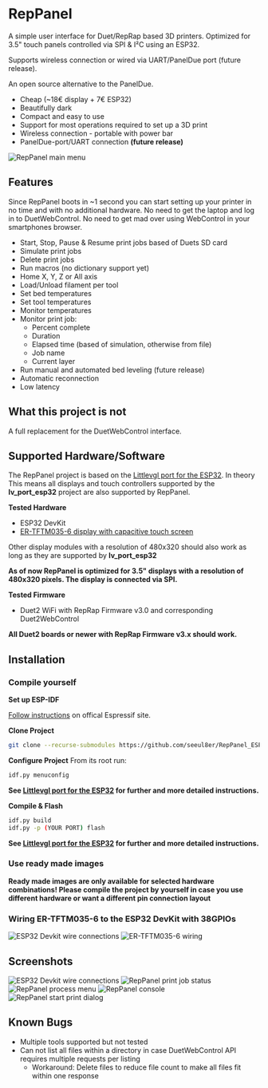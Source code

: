 # RepPanel

A simple user interface for Duet/RepRap based 3D printers. Optimized for 3.5" touch
panels controlled via SPI & I²C using an ESP32.

Supports wireless connection or wired via UART/PanelDue port (future release).

An open source alternative to the PanelDue.
  - Cheap (~18€ display + 7€ ESP32)
  - Beautifully dark
  - Compact and easy to use
  - Support for most operations required to set up a 3D print
  - Wireless connection - portable with power bar
  - PanelDue-port/UART connection **(future release)**

![RepPanel main menu](wiki/RepPanel_Main.png)

## Features
Since RepPanel boots in ~1 second you can start setting up your printer in no time and with no additional hardware.
No need to get the laptop and log in to DuetWebControl. No need to get mad over using WebControl in your smartphones
browser.

 - Start, Stop, Pause & Resume print jobs based of Duets SD card
 - Simulate print jobs
 - Delete print jobs
 - Run macros (no dictionary support yet)
 - Home X, Y, Z or All axis
 - Load/Unload filament per tool
 - Set bed temperatures
 - Set tool temperatures
 - Monitor temperatures
 - Monitor print job:
   - Percent complete
   - Duration
   - Elapsed time (based of simulation, otherwise from file)
   - Job name
   - Current layer
 - Run manual and automated bed leveling (future release)
 - Automatic reconnection
 - Low latency


## What this project is not
A full replacement for the DuetWebControl interface.

## Supported Hardware/Software
The RepPanel project is based on the [Littlevgl port for the ESP32](https://github.com/littlevgl/lv_port_esp32).
In theory This means all displays and touch controllers supported by the **lv_port_esp32** project are also supported
by RepPanel.

**Tested Hardware**
  - ESP32 DevKit
  - [ER-TFTM035-6 display with capacitive touch screen](https://www.buydisplay.com/lcd-3-5-inch-320x480-tft-display-module-optl-touch-screen-w-breakout-board)

Other display modules with a resolution of 480x320 should also work as long as they are supported by **lv_port_esp32**

**As of now RepPanel is optimized for 3.5" displays with a resolution of 480x320 pixels. The display is connected via SPI.**

**Tested Firmware**
  - Duet2 WiFi with RepRap Firmware v3.0 and corresponding Duet2WebControl

**All Duet2 boards or newer with RepRap Firmware v3.x should work.**

## Installation

### Compile yourself
**Set up ESP-IDF**

[Follow instructions](https://docs.espressif.com/projects/esp-idf/en/v4.0/get-started/index.html#step-1-install-prerequisites) on offical Espressif site.

**Clone Project**

```bash
git clone --recurse-submodules https://github.com/seeul8er/RepPanel_ESP32
```

**Configure Project**
From its root run:
```bash
idf.py menuconfig
```
**See [Littlevgl port for the ESP32](https://github.com/littlevgl/lv_port_esp32) for further and more detailed instructions.**

**Compile & Flash**
```bash
idf.py build
idf.py -p (YOUR PORT) flash
```
**See [Littlevgl port for the ESP32](https://github.com/littlevgl/lv_port_esp32) for further and more detailed instructions.**

### Use ready made images
**Ready made images are only available for selected hardware combinations! Please compile the project by yourself in
case you use different hardware or want a different pin connection layout**

### Wiring ER-TFTM035-6 to the ESP32 DevKit with 38GPIOs

![ESP32 Devkit wire connections](wiki/Wiring_ESP32_DevKit_38GPIOs.jpg)
![ER-TFTM035-6 wiring](wiki/Wiring_ERTFT.jpg)

## Screenshots
![ESP32 Devkit wire connections](wiki/RepPanel_Working.jpg)
![RepPanel print job status](wiki/RepPanel_JobStatus.png)
![RepPanel process menu](wiki/RepPanel_Process.png)
![RepPanel console](wiki/RepPanel_Console.png)
![RepPanel start print dialog](wiki/RepPanel_Job.png)

## Known Bugs
- Multiple tools supported but not tested
- Can not list all files within a directory in case DuetWebControl API requires multiple requests per listing
  - Workaround: Delete files to reduce file count to make all files fit within one response
